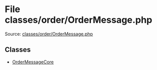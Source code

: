 File classes/order/OrderMessage.php
=========
Source: [classes/order/OrderMessage.php](https://github.com/PrestaShop/PrestaShop/blob/1.6.1.1/classes/order/OrderMessage.php)


Classes
-------

* [OrderMessageCore](class.OrderMessageCore)

